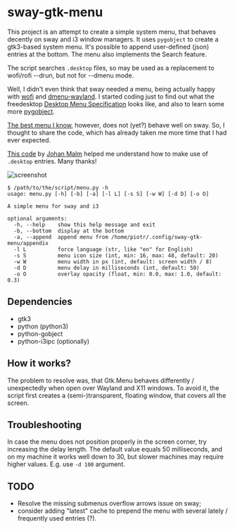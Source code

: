# sway-gtk-menu
This project is an attempt to create a simple system menu, that behaves decently on sway and i3 window managers. 
It uses `pygobject` to create a gtk3-based system menu. It's possible to append user-defined (json) entries at the bottom.
The menu also implements the Search feature.

The script searches `.desktop` files, so may be used as a replacement to wofi/rofi --drun, but not for --dmenu mode.

Well, I didn't even think that sway needed a menu, being actually happy with [wofi](https://hg.sr.ht/~scoopta/wofi) and 
[dmenu-wayland](https://github.com/nyyManni/dmenu-wayland). I started coding just to find out what the freedesktop 
[Desktop Menu Specification](https://specifications.freedesktop.org/menu-spec/latest) looks like, and also to learn some 
more [pygobject](https://pygobject.readthedocs.io/en/latest).

[The best menu I know](https://github.com/johanmalm/jgmenu), however, does not (yet?) behave well on sway. So, I thought
to share the code, which has already taken me more time that I had ever expected.

[This code](https://github.com/johanmalm/jgmenu/blob/master/contrib/pmenu/jgmenu-pmenu.py) by 
[Johan Malm](https://github.com/johanmalm) helped me understand how to make use of `.desktop` entries. Many thanks!

![screenshot](http://nwg.pl/Lychee/uploads/big/17ac6bb99f50f8669c0df65a755e80cb.png)

```text
$ /path/to/the/script/menu.py -h
usage: menu.py [-h] [-b] [-a] [-l L] [-s S] [-w W] [-d D] [-o O]

A simple menu for sway and i3

optional arguments:
  -h, --help    show this help message and exit
  -b, --bottom  display at the bottom
  -a, --append  append menu from /home/piotr/.config/sway-gtk-menu/appendix
  -l L          force language (str, like "en" for English)
  -s S          menu icon size (int, min: 16, max: 48, default: 20)
  -w W          menu width in px (int, default: screen width / 8)
  -d D          menu delay in milliseconds (int, default: 50)
  -o O          overlay opacity (float, min: 0.0, max: 1.0, default: 0.3)
```

## Dependencies
- gtk3
- python (python3)
- python-gobject
- python-i3ipc (optionally)

## How it works?

The problem to resolve was, that Gtk.Menu behaves differently / unexpectedly when open over Wayland and X11 windows. 
To avoid it, the script first creates a (semi-)transparent, floating window, that covers all the screen.

## Troubleshooting

In case the menu does not position properly in the screen corner, try increasing the delay length. The default value
equals 50 milliseconds, and on my machine it works well down to 30, but slower machines may require higher values.
E.g. use `-d 100` argument.

## TODO
- Resolve the missing submenus overflow arrows issue on sway;
- consider adding "latest" cache to prepend the menu with several lately / frequently used entries (?).
